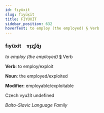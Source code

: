```yaml
---
id: fıyüxit
slug: fıyüxit
title: FIYÜXİT
sidebar_position: 632
hoverText: to employ (the employed) § Verb
---
```


### fıyüxit&emsp;<span kind="abugida">ɤȷɀʄɋ̆ɟ</span>

*to employ (the employed)* **§** Verb

**Verb**: to employ/exploit

**Noun**: the employed/exploited

**Modifier**: employable/exploitable

Czech využít undefined

*Balto-Slavic Language Family*